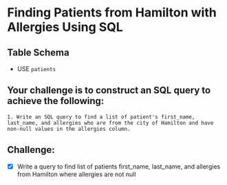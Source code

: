 # Finding Patients from Hamilton with Allergies Using SQL

## Table Schema
- USE `patients`

## Your challenge is to construct an SQL query to achieve the following:

    1. Write an SQL query to find a list of patient's first_name, last_name, and allergies who are from the city of Hamilton and have non-null values in the allergies column.

## Challenge:

- [x] Write a query to find list of patients first_name, last_name, and allergies from Hamilton where allergies are not null